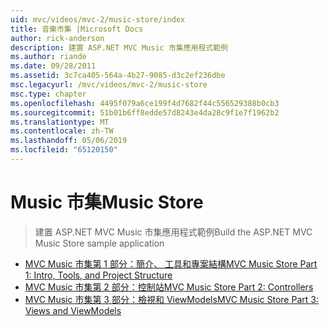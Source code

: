 ```yaml
---
uid: mvc/videos/mvc-2/music-store/index
title: 音樂市集 |Microsoft Docs
author: rick-anderson
description: 建置 ASP.NET MVC Music 市集應用程式範例
ms.author: riande
ms.date: 09/28/2011
ms.assetid: 3c7ca405-564a-4b27-9085-d3c2ef236dbe
msc.legacyurl: /mvc/videos/mvc-2/music-store
msc.type: chapter
ms.openlocfilehash: 4495f079a6ce199f4d7682f44c556529388b0cb3
ms.sourcegitcommit: 51b01b6ff8edde57d8243e4da28c9f1e7f1962b2
ms.translationtype: MT
ms.contentlocale: zh-TW
ms.lasthandoff: 05/06/2019
ms.locfileid: "65120150"
---
```

# <a name="music-store"></a><span data-ttu-id="4036a-103">Music 市集</span><span class="sxs-lookup"><span data-stu-id="4036a-103">Music Store</span></span>

> <span data-ttu-id="4036a-104">建置 ASP.NET MVC Music 市集應用程式範例</span><span class="sxs-lookup"><span data-stu-id="4036a-104">Build the ASP.NET MVC Music Store sample application</span></span>

- [<span data-ttu-id="4036a-105">MVC Music 市集第 1 部分：簡介、 工具和專案結構</span><span class="sxs-lookup"><span data-stu-id="4036a-105">MVC Music Store Part 1: Intro, Tools, and Project Structure</span></span>](mvc-music-store-part-1-intro-tools-and-project-structure.md)
- [<span data-ttu-id="4036a-106">MVC Music 市集第 2 部分：控制站</span><span class="sxs-lookup"><span data-stu-id="4036a-106">MVC Music Store Part 2: Controllers</span></span>](mvc-music-store-part-2-controllers.md)
- [<span data-ttu-id="4036a-107">MVC Music 市集第 3 部分：檢視和 ViewModels</span><span class="sxs-lookup"><span data-stu-id="4036a-107">MVC Music Store Part 3: Views and ViewModels</span></span>](mvc-music-store-part-3-views-and-viewmodels.md)
